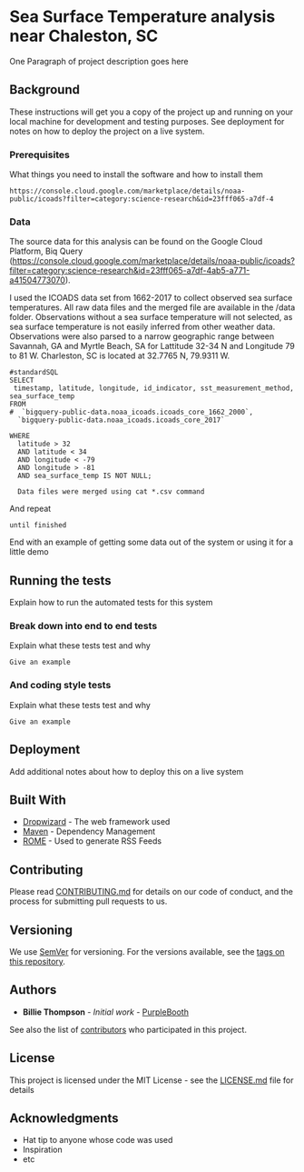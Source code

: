 # Sea Surface Temperature analysis near Chaleston, SC

One Paragraph of project description goes here

## Background

These instructions will get you a copy of the project up and running on your local machine for development and testing purposes. See deployment for notes on how to deploy the project on a live system.

### Prerequisites

What things you need to install the software and how to install them

```
https://console.cloud.google.com/marketplace/details/noaa-public/icoads?filter=category:science-research&id=23fff065-a7df-4
```

### Data

The source data for this analysis can be found on the Google Cloud Platform, Biq Query (https://console.cloud.google.com/marketplace/details/noaa-public/icoads?filter=category:science-research&id=23fff065-a7df-4ab5-a771-a41504773070). 

I used the ICOADS data set from 1662-2017 to collect observed sea surface temperatures. All raw data files and the merged file are available in the /data folder. Observations without a sea surface temperature will not selected, as sea surface temperature is not easily inferred from other weather data. Observations were also parsed to a narrow geographic range between Savannah, GA and Myrtle Beach, SA for Lattitude 32-34 N and Longitude 79 to 81 W. Charleston, SC is located at 32.7765 N, 79.9311 W. 

```
#standardSQL
SELECT 
 timestamp, latitude, longitude, id_indicator, sst_measurement_method, sea_surface_temp
FROM
#  `bigquery-public-data.noaa_icoads.icoads_core_1662_2000`,
  `bigquery-public-data.noaa_icoads.icoads_core_2017`
  
WHERE
  latitude > 32
  AND latitude < 34
  AND longitude < -79
  AND longitude > -81
  AND sea_surface_temp IS NOT NULL;
  
  Data files were merged using cat *.csv command
```

And repeat

```
until finished
```

End with an example of getting some data out of the system or using it for a little demo

## Running the tests

Explain how to run the automated tests for this system

### Break down into end to end tests

Explain what these tests test and why

```
Give an example
```

### And coding style tests

Explain what these tests test and why

```
Give an example
```

## Deployment

Add additional notes about how to deploy this on a live system

## Built With

* [Dropwizard](http://www.dropwizard.io/1.0.2/docs/) - The web framework used
* [Maven](https://maven.apache.org/) - Dependency Management
* [ROME](https://rometools.github.io/rome/) - Used to generate RSS Feeds

## Contributing

Please read [CONTRIBUTING.md](https://gist.github.com/PurpleBooth/b24679402957c63ec426) for details on our code of conduct, and the process for submitting pull requests to us.

## Versioning

We use [SemVer](http://semver.org/) for versioning. For the versions available, see the [tags on this repository](https://github.com/your/project/tags). 

## Authors

* **Billie Thompson** - *Initial work* - [PurpleBooth](https://github.com/PurpleBooth)

See also the list of [contributors](https://github.com/your/project/contributors) who participated in this project.

## License

This project is licensed under the MIT License - see the [LICENSE.md](LICENSE.md) file for details

## Acknowledgments

* Hat tip to anyone whose code was used
* Inspiration
* etc
